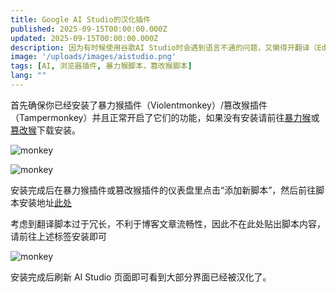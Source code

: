 ```yaml
---
title: Google AI Studio的汉化插件
published: 2025-09-15T00:00:00.000Z
updated: 2025-09-15T00:00:00.000Z
description: 因为有时候使用谷歌AI Studio时会遇到语言不通的问题，又懒得开翻译（Edge有时候开自动翻译某些网站会报错）因此开发了这个汉化插件。
image: '/uploads/images/aistudio.png'
tags: [AI, 浏览器插件, 暴力猴脚本，篡改猴脚本]
lang: ""
---
```

<p>首先确保你已经安装了暴力猴插件（Violentmonkey）/篡改猴插件（Tampermonkey）并且正常开启了它们的功能，如果没有安装请前往<a href="https://microsoftedge.microsoft.com/addons/detail/%E6%9A%B4%E5%8A%9B%E7%8C%B4/eeagobfjdenkkddmbclomhiblgggliao" target="_blank" rel="noopener">暴力猴</a>或<a href="https://microsoftedge.microsoft.com/addons/detail/%E7%AF%A1%E6%94%B9%E7%8C%B4/iikmkjmpaadaobahmlepeloendndfphd" target="_blank" rel="noopener">篡改猴</a>下载安装。</p>
<p><img src="/uploads/images/monkey.png" alt="monkey" /></p>
<p><img src="/uploads/images/monkeyy.png" alt="monkey" /></p>
<p>安装完成后在暴力猴插件或篡改猴插件的仪表盘里点击“添加新脚本”，然后前往脚本安装地址<a href="https://greasyfork.org/zh-CN/scripts/549999-google-ai-studio-%E6%B1%89%E5%8C%96%E8%84%9A%E6%9C%AC" target="_blank" rel="noopener">此处</a>

考虑到翻译脚本过于冗长，不利于博客文章流畅性，因此不在此处贴出脚本内容，请前往上述标签安装即可</p>

<p><img src="/uploads/images/aistudio.png" alt="monkey" /></p>
<p>安装完成后刷新 AI Studio 页面即可看到大部分界面已经被汉化了。</p>




